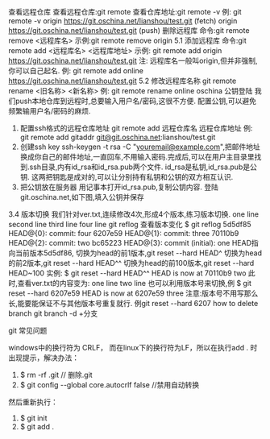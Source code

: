 


查看远程仓库
查看远程仓库:git remote
查看仓库地址:git remote -v
例:
git remote -v
origin https://git.oschina.net/lianshou/test.git (fetch)
origin https://git.oschina.net/lianshou/test.git (push)
删除远程库
命令:git remote remove <远程库名>
示例:git remote remove origin
5.1 添加远程库
命令:git remote add <远程库名> <远程库地址>
示例:
git remote add origin https://git.oschina.net/lianshou/test.git
注: 远程库名一般叫origin,但并非强制,你可以自己起名.
例:
git remote add online https://git.oschina.net/lianshou/test.git
5.2 修改远程库名称
git remote rename <旧名称> <新名称>
例:
git remote rename online oschina
公钥登陆
我们push本地仓库到远程时,总要输入用户名/密码,这很不方便.
配置公钥,可以避免频繁输用户名/密码的麻烦.

1. 配置ssh格式的远程仓库地址
  git remote add 远程仓库名 远程仓库地址
  例:
  git remote add gitaddr git@git.oschina.net:lianshou/test.git
2. 创建ssh key
  ssh-keygen -t rsa -C "youremail@example.com",把邮件地址换成你自己的邮件地址,一直回车,不用输入密码.完成后,可以在用户主目录里找
  到.ssh目录,内有id_rsa和id_rsa.pub两个文件. id_rsa是私钥,id_rsa.pub是公钥.
  这两把钥匙是成对的,可以让分别持有私钥和公钥的双方相互认识.
3. 把公钥放在服务器
  用记事本打开id_rsa.pub,复制公钥内容.
  登陆git.oschina.net,如下图,填入公钥并保存 




3.4 版本切换
我们针对ver.txt,连续修改4次,形成4个版本,练习版本切换.
one line
second line
third line
four line
git reflog 查看版本变化
$ git reflog
5d5df85 HEAD@{0}: commit: four
6207e59 HEAD@{1}: commit: three
70110b9 HEAD@{2}: commit: two
bc65223 HEAD@{3}: commit (initial): one
HEAD指向当前版本5d5df86,
切换为head的前1版本,git reset --hard HEAD^
切换为head的前2版本,git reset --hard HEAD^^
切换为head的前100版本,git reset --hard HEAD~100
实例: $ git reset --hard HEAD^^
HEAD is now at 70110b9 two
此时,查看ver.txt的内容变为:
one line
two line
也可以利用版本号来切换,例
$ git reset --hard 6207e59
HEAD is now at 6207e59 three
注意:版本号不用写那么长,能要能保证不与其他版本号重复就行.
例git reset --hard 6207 how to delete branch
git branch -d +分支







git 常见问题

windows中的换行符为 CRLF， 而在linux下的换行符为LF，所以在执行add . 时出现提示，解决办法：



1. $ rm -rf .git  // 删除.git  
2. $ git config --global core.autocrlf false  //禁用自动转换    

然后重新执行：



1. $ git init    
2. $ git add .  